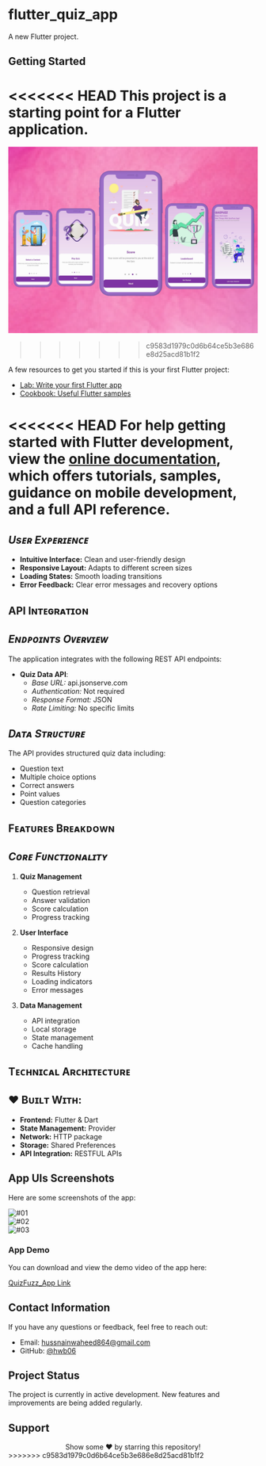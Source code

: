 # flutter_quiz_app

A new Flutter project.

## Getting Started

<<<<<<< HEAD
This project is a starting point for a Flutter application.
=======
![App Cover](https://github.com/hwb06/QuizFuzz_with_RestfulApis/blob/main/App%20Screenshots/App%20Cover.png)  
>>>>>>> c9583d1979c0d6b64ce5b3e686e8d25acd81b1f2

A few resources to get you started if this is your first Flutter project:

- [Lab: Write your first Flutter app](https://docs.flutter.dev/get-started/codelab)
- [Cookbook: Useful Flutter samples](https://docs.flutter.dev/cookbook)

<<<<<<< HEAD
For help getting started with Flutter development, view the
[online documentation](https://docs.flutter.dev/), which offers tutorials,
samples, guidance on mobile development, and a full API reference.
=======
## *Usᴇʀ Exᴘᴇʀɪᴇɴᴄᴇ*
  - **Intuitive Interface:** Clean and user-friendly design
  - **Responsive Layout:** Adapts to different screen sizes
  - **Loading States:** Smooth loading transitions
  - **Error Feedback:** Clear error messages and recovery options

## **API Iɴᴛᴇɢʀᴀᴛɪᴏɴ**
## *Eɴᴅᴘᴏɪɴᴛs Oᴠᴇʀᴠɪᴇᴡ*
The application integrates with the following REST API endpoints:
 - **Quiz Data API**:
   - *Base URL:* api.jsonserve.com
   - *Authentication:* Not required
   - *Response Format:* JSON
   - *Rate Limiting:* No specific limits

## *Dᴀᴛᴀ Sᴛʀᴜᴄᴛᴜʀᴇ*
The API provides structured quiz data including:
   - Question text
   - Multiple choice options
   - Correct answers
   - Point values
   - Question categories

## **Fᴇᴀᴛᴜʀᴇs Bʀᴇᴀᴋᴅᴏᴡɴ**
## *Cᴏʀᴇ Fᴜɴᴄᴛɪᴏɴᴀʟɪᴛʏ*
1. **Quiz Management**
   - Question retrieval
   - Answer validation
   - Score calculation
   - Progress tracking

2. **User Interface**
   - Responsive design
   - Progress tracking
   - Score calculation
   - Results History
   - Loading indicators
   - Error messages

3. **Data Management**
   - API integration
   - Local storage
   - State management
   - Cache handling

## **Tᴇᴄʜɴɪᴄᴀʟ Aʀᴄʜɪᴛᴇᴄᴛᴜʀᴇ**
 ## ♥ **Bᴜɪʟᴛ Wɪᴛʜ**:
  - **Frontend:** Flutter & Dart
  - **State Management:** Provider
  - **Network:** HTTP package
  - **Storage:** Shared Preferences
  - **API Integration:** RESTFUL APIs

## **App UIs Screenshots**
Here are some screenshots of the app:

![#01](https://github.com/hwb06/QuizFuzz_with_RestfulApis/blob/main/App%20Screenshots/01.png)  
![#02](https://github.com/hwb06/QuizFuzz_with_RestfulApis/blob/main/App%20Screenshots/03.png)  
![#03](https://github.com/hwb06/QuizFuzz_with_RestfulApis/blob/main/App%20Screenshots/04.png)  

### **App Demo**
You can download and view the demo video of the app here:

[QuizFuzz_App Link](https://www.dropbox.com/scl/fi/7svmp4mt0rcz0dt92xetz/Quiz-Fuz-Demo.mp4?rlkey=tz9zd3yfinlvlmr8ytxqm1b3b&st=dml2k57l&dl=0)

## **Contact Information**
If you have any questions or feedback, feel free to reach out:

- Email: hussnainwaheed864@gmail.com
- GitHub: [@hwb06](https://github.com/hwb06)

## **Project Status**
The project is currently in active development. New features and improvements are being added regularly.

## **Support**
<div align="center">
Show some ❤️ by starring this repository!
</div>
>>>>>>> c9583d1979c0d6b64ce5b3e686e8d25acd81b1f2
